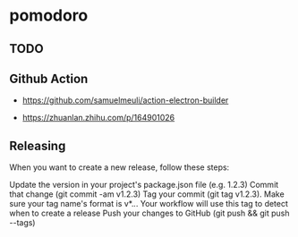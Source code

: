# pomodoro

## TODO 


## Github Action

- https://github.com/samuelmeuli/action-electron-builder

- https://zhuanlan.zhihu.com/p/164901026

## Releasing
When you want to create a new release, follow these steps:

Update the version in your project's package.json file (e.g. 1.2.3)
Commit that change (git commit -am v1.2.3)
Tag your commit (git tag v1.2.3). Make sure your tag name's format is v*.*.*. Your workflow will use this tag to detect when to create a release
Push your changes to GitHub (git push && git push --tags)